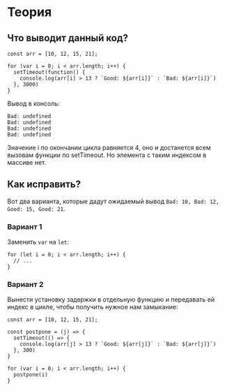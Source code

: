 # Теория

## Что выводит данный код?

```
const arr = [10, 12, 15, 21];

for (var i = 0; i < arr.length; i++) {
  setTimeout(function() {
    console.log(arr[i] > 13 ? `Good: ${arr[i]}` : `Bad: ${arr[i]}`)
  }, 3000)
}
```

Вывод в консоль:

```
Bad: undefined
Bad: undefined
Bad: undefined
Bad: undefined
```

Значение i по окончании цикла равняется 4, оно и достанется всем вызовам функции по setTimeout. Но элемента с таким индексом в массиве нет.

## Как исправить?

Вот два варианта, которые дадут ожидаемый вывод `Bad: 10, Bad: 12, Good: 15, Good: 21`.

### Вариант 1

Заменить `var` на `let`:

```
for (let i = 0; i < arr.length; i++) {
  // ...
}
```

### Вариант 2

Вынести установку задержки в отдельную функцию и передавать ей индекс в цикле, чтобы получить нужное нам замыкание:

```
const arr = [10, 12, 15, 21];

const postpone = (j) => {
  setTimeout(() => {
    console.log(arr[j] > 13 ? `Good: ${arr[j]}` : `Bad: ${arr[j]}`)
  }, 300)
}

for (var i = 0; i < arr.length; i++) {
  postpone(i)
}
```
